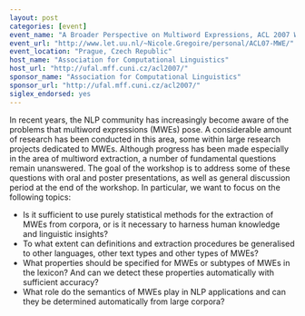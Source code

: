 ```yaml
---
layout: post
categories: [event]
event_name: "A Broader Perspective on Multiword Expressions, ACL 2007 Workshop"
event_url: "http://www.let.uu.nl/~Nicole.Gregoire/personal/ACL07-MWE/"
event_location: "Prague, Czech Republic"
host_name: "Association for Computational Linguistics"
host_url: "http://ufal.mff.cuni.cz/acl2007/"
sponsor_name: "Association for Computational Linguistics"
sponsor_url: "http://ufal.mff.cuni.cz/acl2007/"
siglex_endorsed: yes
---
```

In recent years, the NLP community has increasingly become aware of the problems that multiword expressions (MWEs) pose. A considerable amount of research has been conducted in this area, some within large research projects dedicated to MWEs. Although progress has been made especially in the
area of multiword extraction, a number of fundamental questions remain unanswered. The goal of the workshop is to address some of these questions with oral and poster presentations, as well as general discussion period at the end of the workshop. In particular, we want to focus on the following topics:
 * Is it sufficient to use purely statistical methods for the extraction of MWEs from corpora, or is it necessary to harness human knowledge and linguistic insights?
 * To what extent can definitions and extraction procedures be generalised to other languages, other text types and other types of MWEs?
 * What properties should be specified for MWEs or subtypes of MWEs in the lexicon? And can we detect these properties automatically with sufficient accuracy?
 * What role do the semantics of MWEs play in NLP applications and can they be determined automatically from large corpora?